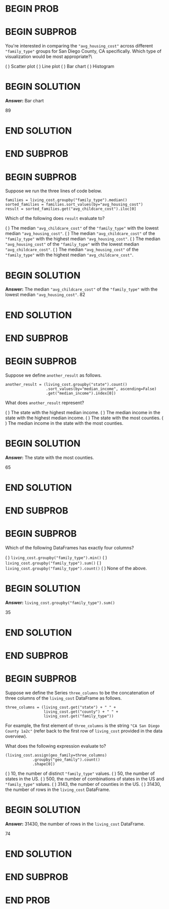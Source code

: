 # BEGIN PROB

# BEGIN SUBPROB

You're interested in comparing the `"avg_housing_cost"` across different `"family_type"` groups for San Diego County, CA specifically. Which type of visualization would be most appropriate?\

( ) Scatter plot
( ) Line plot
( ) Bar chart
( ) Histogram

# BEGIN SOLUTION

**Answer:** Bar chart

<average>89</average>

# END SOLUTION

# END SUBPROB

# BEGIN SUBPROB

Suppose we run the three lines of code below.

    families = living_cost.groupby("family_type").median()
    sorted_families = families.sort_values(by="avg_housing_cost")
    result = sorted_families.get("avg_childcare_cost").iloc[0]

Which of the following does `result` evaluate to?

( ) The median `"avg_childcare_cost"` of the `"family_type"` with the lowest median `"avg_housing_cost"`.
( ) The median `"avg_childcare_cost"` of the `"family_type"` with the highest median `"avg_housing_cost"`.
( ) The median `"avg_housing_cost"` of the `"family_type"` with the lowest median `"avg_childcare_cost"`.
( ) The median `"avg_housing_cost"` of the `"family_type"` with the highest median `"avg_childcare_cost"`.

# BEGIN SOLUTION

**Answer:** The median `"avg_childcare_cost"` of the `"family_type"` with the lowest median `"avg_housing_cost"`.
<average>82</average>

# END SOLUTION

# END SUBPROB

# BEGIN SUBPROB

Suppose we define `another_result` as follows.

    another_result = (living_cost.groupby("state").count()
                      .sort_values(by="median_income", ascending=False)
                      .get("median_income").index[0])

What does `another_result` represent?

( ) The state with the highest median income.
( ) The median income in the state with the highest median income.
( ) The state with the most counties.
( ) The median income in the state with the most counties.

# BEGIN SOLUTION

**Answer:** The state with the most counties.

<average>65</average>

# END SOLUTION

# END SUBPROB

# BEGIN SUBPROB

Which of the following DataFrames has exactly four columns?

( ) `living_cost.groupby("family_type").min()`
( ) `living_cost.groupby("family_type").sum()`
( ) `living_cost.groupby("family_type").count()`
( ) None of the above.

# BEGIN SOLUTION

**Answer:** `living_cost.groupby("family_type").sum()`

<average>35</average>

# END SOLUTION

# END SUBPROB

# BEGIN SUBPROB

Suppose we define the Series `three_columns` to be the concatenation of
three columns of the `living_cost` DataFrame as follows.

    three_columns = (living_cost.get("state") + " " +
                     living_cost.get("county") + " " + 
                     living_cost.get("family_type"))

For example, the first element of `three_columns` is the string
`"CA San Diego County 1a2c"` (refer back to the first row of
`living_cost` provided in the data overview).

What does the following expression evaluate to?

    (living_cost.assign(geo_family=three_columns)
                .groupby("geo_family").count()
                .shape[0])

( ) $10$, the number of distinct `"family_type"` values.
( ) $50$, the number of states in the US.
( ) $500$, the number of combinations of states in the US and `"family_type"` values.
( ) $3143$, the number of counties in the US.
( ) $31430$, the number of rows in the `living_cost` DataFrame.

# BEGIN SOLUTION

**Answer:** $31430$, the number of rows in the `living_cost` DataFrame.

<average>74</average>

# END SOLUTION

# END SUBPROB

# END PROB